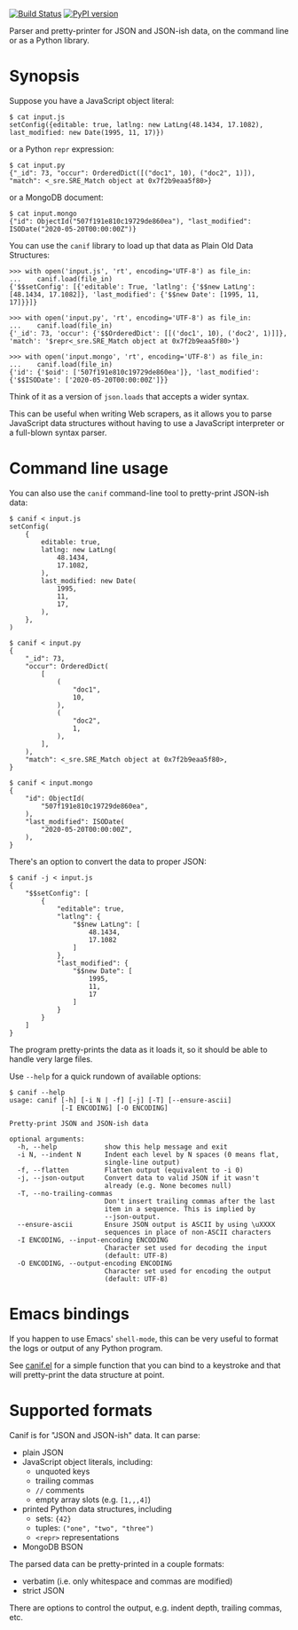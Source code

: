 [![Build Status](https://travis-ci.org/saintamh/canif.svg?branch=master)](https://travis-ci.org/saintamh/canif)
[![PyPI version](https://badge.fury.io/py/canif.svg)](https://pypi.org/project/canif/)

Parser and pretty-printer for JSON and JSON-ish data, on the command line or as a Python library.


Synopsis
========

Suppose you have a JavaScript object literal:

```console
$ cat input.js
setConfig({editable: true, latlng: new LatLng(48.1434, 17.1082), last_modified: new Date(1995, 11, 17)})
```

or a Python `repr` expression:

```console
$ cat input.py
{"_id": 73, "occur": OrderedDict([("doc1", 10), ("doc2", 1)]), "match": <_sre.SRE_Match object at 0x7f2b9eaa5f80>}
```

or a MongoDB document:

```console
$ cat input.mongo
{"id": ObjectId("507f191e810c19729de860ea"), "last_modified": ISODate("2020-05-20T00:00:00Z")}
```

You can use the `canif` library to load up that data as Plain Old Data Structures:

```pycon
>>> with open('input.js', 'rt', encoding='UTF-8') as file_in:
...    canif.load(file_in)
{'$$setConfig': [{'editable': True, 'latlng': {'$$new LatLng': [48.1434, 17.1082]}, 'last_modified': {'$$new Date': [1995, 11, 17]}}]}
```

```pycon
>>> with open('input.py', 'rt', encoding='UTF-8') as file_in:
...    canif.load(file_in)
{'_id': 73, 'occur': {'$$OrderedDict': [[('doc1', 10), ('doc2', 1)]]}, 'match': '$repr<_sre.SRE_Match object at 0x7f2b9eaa5f80>'}
```

```pycon
>>> with open('input.mongo', 'rt', encoding='UTF-8') as file_in:
...    canif.load(file_in)
{'id': {'$oid': ['507f191e810c19729de860ea']}, 'last_modified': {'$$ISODate': ['2020-05-20T00:00:00Z']}}
```

Think of it as a version of `json.loads` that accepts a wider syntax. 

This can be useful when writing Web scrapers, as it allows you to parse JavaScript data structures without having to use a
JavaScript interpreter or a full-blown syntax parser.


Command line usage
==================

You can also use the `canif` command-line tool to pretty-print JSON-ish data:

```console
$ canif < input.js
setConfig(
    {
        editable: true,
        latlng: new LatLng(
            48.1434,
            17.1082,
        ),
        last_modified: new Date(
            1995,
            11,
            17,
        ),
    },
)
```

```console
$ canif < input.py
{
    "_id": 73,
    "occur": OrderedDict(
        [
            (
                "doc1",
                10,
            ),
            (
                "doc2",
                1,
            ),
        ],
    ),
    "match": <_sre.SRE_Match object at 0x7f2b9eaa5f80>,
}
```

```console
$ canif < input.mongo
{
    "id": ObjectId(
        "507f191e810c19729de860ea",
    ),
    "last_modified": ISODate(
        "2020-05-20T00:00:00Z",
    ),
}
```

There's an option to convert the data to proper JSON:

```console
$ canif -j < input.js
{
    "$$setConfig": [
        {
            "editable": true,
            "latlng": {
                "$$new LatLng": [
                    48.1434,
                    17.1082
                ]
            },
            "last_modified": {
                "$$new Date": [
                    1995,
                    11,
                    17
                ]
            }
        }
    ]
}
```

The program pretty-prints the data as it loads it, so it should be able to handle very large files.

Use `--help` for a quick rundown of available options:

```console
$ canif --help
usage: canif [-h] [-i N | -f] [-j] [-T] [--ensure-ascii]
             [-I ENCODING] [-O ENCODING]

Pretty-print JSON and JSON-ish data

optional arguments:
  -h, --help            show this help message and exit
  -i N, --indent N      Indent each level by N spaces (0 means flat,
                        single-line output)
  -f, --flatten         Flatten output (equivalent to -i 0)
  -j, --json-output     Convert data to valid JSON if it wasn't
                        already (e.g. None becomes null)
  -T, --no-trailing-commas
                        Don't insert trailing commas after the last
                        item in a sequence. This is implied by
                        --json-output.
  --ensure-ascii        Ensure JSON output is ASCII by using \uXXXX
                        sequences in place of non-ASCII characters
  -I ENCODING, --input-encoding ENCODING
                        Character set used for decoding the input
                        (default: UTF-8)
  -O ENCODING, --output-encoding ENCODING
                        Character set used for encoding the output
                        (default: UTF-8)
```


Emacs bindings
==============

If you happen to use Emacs' `shell-mode`, this can be very useful to format the logs or output of any Python program.

See [canif.el](emacs/canif.el) for a simple function that you can bind to a keystroke and that will pretty-print the data structure
at point.


Supported formats
=================

Canif is for "JSON and JSON-ish" data. It can parse:

* plain JSON
* JavaScript object literals, including:
  * unquoted keys
  * trailing commas
  * `//` comments
  * empty array slots (e.g. `[1,,,4]`)
* printed Python data structures, including
  * sets: `{42}`
  * tuples: `("one", "two", "three")`
  * `<repr>` representations 
* MongoDB BSON

The parsed data can be pretty-printed in a couple formats:

* verbatim (i.e. only whitespace and commas are modified)
* strict JSON

There are options to control the output, e.g. indent depth, trailing commas, etc.
